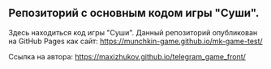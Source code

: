 ## Репозиторий с основным кодом игры "Суши".

Здесь находиться код игры "Суши". Данный репозиторий опубликован на GitHub Pages как сайт: 
https://munchkin-game.github.io/mk-game-test/

Ссылка на автора: 
https://maxizhukov.github.io/telegram_game_front/
